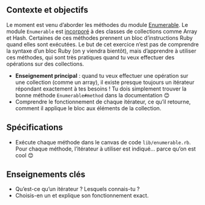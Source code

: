 ## Contexte et objectifs

Le moment est venu d’aborder les méthodes du module [Enumerable](http://ruby-doc.org/core/Enumerable.html). Le module `Enumerable` est [incorporé](http://rubylearning.com/satishtalim/modules_mixins.html) à des classes de collections comme Array et Hash. Certaines de ces méthodes prennent un bloc d’instructions Ruby quand elles sont exécutées. Le but de cet exercice n’est pas de comprendre la syntaxe d’un bloc Ruby (on y viendra bientôt), mais d’apprendre à utiliser ces méthodes, qui sont très pratiques quand tu veux effectuer des opérations sur des collections.

-   **Enseignement principal** : quand tu veux effectuer une opération sur une collection (comme un array), il existe presque toujours un itérateur répondant exactement à tes besoins ! Tu dois simplement trouver la bonne méthode `Enumerable#method` dans la documentation 😊
-   Comprendre le fonctionnement de chaque itérateur, ce qu’il retourne, comment il applique le bloc aux éléments de la collection.

## Spécifications

-   Exécute chaque méthode dans le canvas de code `lib/enumerable.rb`. Pour chaque méthode, l’itérateur à utiliser est indiqué… parce qu’on est cool 😊

## Enseignements clés

-   Qu’est-ce qu’un itérateur ? Lesquels connais-tu ?
-   Choisis-en un et explique son fonctionnement exact.

